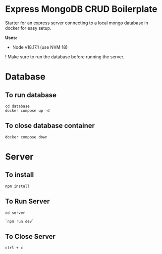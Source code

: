 # Express MongoDB CRUD Boilerplate
Starter for an express server connecting to a local mongo database in docker for easy setup.


**Uses:**
- Node v18.17.1 (use NVM 18)

! Make sure to run the database before running the server.

# Database
## To run database
``` JS Terminal
cd database
docker compose up -d
```

## To close database container
``` JS database terminal
docker compose down
```


# Server
## To install
``` JS Terminal
npm install
```

## To Run Server
``` JS Terminal
cd server
```
```
`npm run dev`
```

## To Close Server
```JS Terminal
ctrl + c
```
